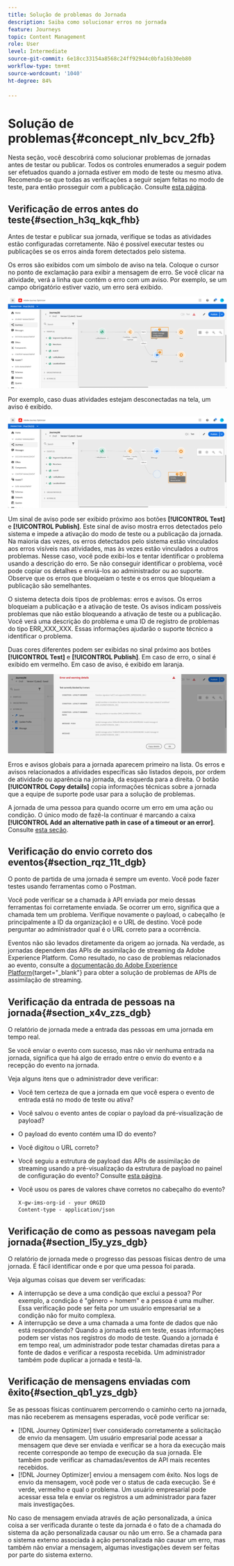 ```yaml
---
title: Solução de problemas do Jornada
description: Saiba como solucionar erros no jornada
feature: Journeys
topic: Content Management
role: User
level: Intermediate
source-git-commit: 6e18cc33154a8568c24ff92944c0bfa16b30eb80
workflow-type: tm+mt
source-wordcount: '1040'
ht-degree: 84%

---
```


# Solução de problemas{#concept_nlv_bcv_2fb}

Nesta seção, você descobrirá como solucionar problemas de jornadas antes de testar ou publicar. Todos os controles enumerados a seguir podem ser efetuados quando a jornada estiver em modo de teste ou mesmo ativa. Recomenda-se que todas as verificações a seguir sejam feitas no modo de teste, para então prosseguir com a publicação. Consulte [esta página](../building-journeys/testing-the-journey.md).

## Verificação de erros antes do teste{#section_h3q_kqk_fhb}

Antes de testar e publicar sua jornada, verifique se todas as atividades estão configuradas corretamente. Não é possível executar testes ou publicações se os erros ainda forem detectados pelo sistema.

Os erros são exibidos com um símbolo de aviso na tela. Coloque o cursor no ponto de exclamação para exibir a mensagem de erro. Se você clicar na atividade, verá a linha que contém o erro com um aviso. Por exemplo, se um campo obrigatório estiver vazio, um erro será exibido.

![](../assets/journey63.png)

Por exemplo, caso duas atividades estejam desconectadas na tela, um aviso é exibido.

![](../assets/canvas-disconnected.png)

Um sinal de aviso pode ser exibido próximo aos botões **[!UICONTROL Test]** e **[!UICONTROL Publish]**. Este sinal de aviso mostra erros detectados pelo sistema e impede a ativação do modo de teste ou a publicação da jornada. Na maioria das vezes, os erros detectados pelo sistema estão vinculados aos erros visíveis nas atividades, mas às vezes estão vinculados a outros problemas. Nesse caso, você pode exibi-los e tentar identificar o problema usando a descrição do erro. Se não conseguir identificar o problema, você pode copiar os detalhes e enviá-los ao administrador ou ao suporte. Observe que os erros que bloqueiam o teste e os erros que bloqueiam a publicação são semelhantes.

O sistema detecta dois tipos de problemas: erros e avisos. Os erros bloqueiam a publicação e a ativação de teste. Os avisos indicam possíveis problemas que não estão bloqueando a ativação de teste ou a publicação. Você verá uma descrição do problema e uma ID de registro de problemas do tipo ERR_XXX_XXX. Essas informações ajudarão o suporte técnico a identificar o problema.

Duas cores diferentes podem ser exibidas no sinal próximo aos botões **[!UICONTROL Test]** e **[!UICONTROL Publish]**. Em caso de erro, o sinal é exibido em vermelho. Em caso de aviso, é exibido em laranja.

![](../assets/journey75.png)

Erros e avisos globais para a jornada aparecem primeiro na lista. Os erros e avisos relacionados a atividades específicas são listados depois, por ordem de atividade ou aparência na jornada, da esquerda para a direita. O botão **[!UICONTROL Copy details]** copia informações técnicas sobre a jornada que a equipe de suporte pode usar para a solução de problemas.

A jornada de uma pessoa para quando ocorre um erro em uma ação ou condição. O único modo de fazê-la continuar é marcando a caixa **[!UICONTROL Add an alternative path in case of a timeout or an error]**. Consulte [esta seção](../building-journeys/using-the-journey-designer.md#paths).

## Verificação do envio correto dos eventos{#section_rqz_11t_dgb}

O ponto de partida de uma jornada é sempre um evento. Você pode fazer testes usando ferramentas como o Postman.

Você pode verificar se a chamada à API enviada por meio dessas ferramentas foi corretamente enviada. Se ocorrer um erro, significa que a chamada tem um problema. Verifique novamente o payload, o cabeçalho (e principalmente a ID da organização) e o URL de destino. Você pode perguntar ao administrador qual é o URL correto para a ocorrência.

Eventos não são levados diretamente da origem ao jornada. Na verdade, as jornadas dependem das APIs de assimilação de streaming da Adobe Experience Platform. Como resultado, no caso de problemas relacionados ao evento, consulte a [documentação do Adobe Experience Platform](https://experienceleague.adobe.com/docs/experience-platform/ingestion/streaming/troubleshooting.html){target=&quot;_blank&quot;} para obter a solução de problemas de APIs de assimilação de streaming.

## Verificação da entrada de pessoas na jornada{#section_x4v_zzs_dgb}

O relatório de jornada mede a entrada das pessoas em uma jornada em tempo real.

Se você enviar o evento com sucesso, mas não vir nenhuma entrada na jornada, significa que há algo de errado entre o envio do evento e a recepção do evento na jornada.

Veja alguns itens que o administrador deve verificar:

* Você tem certeza de que a jornada em que você espera o evento de entrada está no modo de teste ou ativa?
* Você salvou o evento antes de copiar o payload da pré-visualização de payload?
* O payload do evento contém uma ID do evento?
* Você digitou o URL correto?
* Você seguiu a estrutura de payload das APIs de assimilação de streaming usando a pré-visualização da estrutura de payload no painel de configuração do evento? Consulte [esta página](../event/about-creating.md#preview-the-payload).
* Você usou os pares de valores chave corretos no cabeçalho do evento?

   ```
   X-gw-ims-org-id - your ORGID
   Content-type - application/json
   ```

## Verificação de como as pessoas navegam pela jornada{#section_l5y_yzs_dgb}

O relatório de jornada mede o progresso das pessoas físicas dentro de uma jornada. É fácil identificar onde e por que uma pessoa foi parada.

Veja algumas coisas que devem ser verificadas:

* A interrupção se deve a uma condição que exclui a pessoa? Por exemplo, a condição é &quot;gênero = homem&quot; e a pessoa é uma mulher. Essa verificação pode ser feita por um usuário empresarial se a condição não for muito complexa.
* A interrupção se deve a uma chamada a uma fonte de dados que não está respondendo? Quando a jornada está em teste, essas informações podem ser vistas nos registros do modo de teste. Quando a jornada é em tempo real, um administrador pode testar chamadas diretas para a fonte de dados e verificar a resposta recebida. Um administrador também pode duplicar a jornada e testá-la.

## Verificação de mensagens enviadas com êxito{#section_qb1_yzs_dgb}

Se as pessoas físicas continuarem percorrendo o caminho certo na jornada, mas não receberem as mensagens esperadas, você pode verificar se:

* [!DNL Journey Optimizer] tiver considerado corretamente a solicitação de envio da mensagem. Um usuário empresarial pode acessar a mensagem que deve ser enviada e verificar se a hora da execução mais recente corresponde ao tempo de execução da sua jornada. Ele também pode verificar as chamadas/eventos de API mais recentes recebidos.
* [!DNL Journey Optimizer] enviou a mensagem com êxito. Nos logs de envio da mensagem, você pode ver o status de cada execução. Se é verde, vermelho e qual o problema. Um usuário empresarial pode acessar essa tela e enviar os registros a um administrador para fazer mais investigações.

No caso de mensagem enviada através de ação personalizada, a única coisa a ser verificada durante o teste da jornada é o fato de a chamada do sistema da ação personalizada causar ou não um erro. Se a chamada para o sistema externo associada à ação personalizada não causar um erro, mas também não enviar a mensagem, algumas investigações devem ser feitas por parte do sistema externo.

